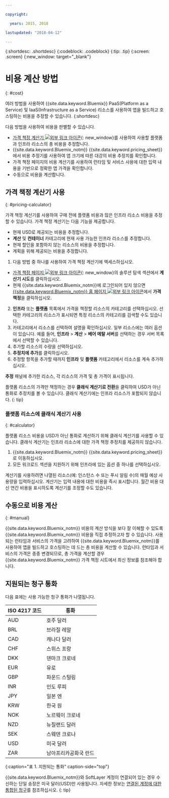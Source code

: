 ```yaml
---

copyright:

  years: 2015, 2018

lastupdated: "2018-04-12"

---
```


{:shortdesc: .shortdesc}
{:codeblock: .codeblock}
{:tip: .tip}
{:screen: .screen}
{:new_window: target="_blank"}

# 비용 계산 방법
{: #cost}

여러 방법을 사용하여 {{site.data.keyword.Bluemix}} PaaS(Platform as a Service) 및 IaaS(Infrastructure as a Service) 리소스를 사용하여 앱을 빌드하고 호스팅하는 비용을 추정할 수 있습니다.
{:shortdesc}

다음 방법을 사용하여 비용을 판별할 수 있습니다.
* [가격 책정 계산기 ![외부 링크 아이콘](../icons/launch-glyph.svg)](https://console.bluemix.net/pricing/){: new_window}를 사용하여 사용할 플랫폼과 인프라 리소스의 총 비용을 추정합니다.
* {{site.data.keyword.Bluemix_notm}} {{site.data.keyword.pricing_sheet}}에서 비용 추정기를 사용하여
앱 크기에 따른 대강의 비용 추정치를 확인합니다.
* 가격 책정 페이지의 비용 계산기를 사용하여 런타임 및 서비스 사용에 대한 입력 내용을 기반으로 정확한 앱 가격을 확인합니다.
* 수동으로 비용을 계산합니다.

## 가격 책정 계산기 사용
{: #pricing-calculator}

가격 책정 계산기를 사용하여 구매 전에 플랫폼 비용과 많은 인프라 리소스 비용을 추정할 수 있습니다.
가격 책정 계산기는 다음 기능을 제공합니다.
  * 현재 USD로 제공되는 비용을 추정합니다.
  * **계산** 및 **컨테이너** 카테고리에 현재 사용 가능한 인프라 리소스를 추정합니다.
  * 현재 할인을 포함하지 않는 리소스의 비용을 추정합니다.
  * 계획을 위해 제공되는 비용을 추정합니다.

1. 다음 방법 중 하나를 사용하여 가격 책정 계산기에 액세스하십시오.
  * [가격 책정 페이지 ![외부 링크 아이콘](../icons/launch-glyph.svg)](https://www.ibm.com/cloud/pricing){: new_window}의 솔루션 탐색 섹션에서 **계산기 시도**를 클릭하십시오.
  * 현재 {{site.data.keyword.Bluemix_notm}}에 로그인되어 있지 않으면 [{{site.data.keyword.Bluemix_notm}} 홈 페이지 ![외부 링크 아이콘](../icons/launch-glyph.svg)](https://console.bluemix.net/)에서 **가격 책정**을 클릭하십시오.
2. **인프라** 또는 **플랫폼** 목록에서 가격을 책정할 리소스의 카테고리를 선택하십시오. 선택한 카테고리의 리소스가 표시되면 특정 리소스의 카테고리를 검색할 수도 있습니다.
3. 카테고리에서 리소스를 선택하여 설명을 확인하십시오. 일부 리소스에는 여러 옵션이 있습니다. 예를 들어, **인프라** > **계산** > **베어 메탈 서버**를 선택하는 경우 서버 목록에서 선택할 수 있습니다. 
4. 추가할 리소스의 수량을 선택하십시오.
5. **추정치에 추가**를 클릭하십시오.
6. 추정할 항목을 추가할 때까지 **인프라** 및 **플랫폼** 카테고리에서 리소스를 계속 추가하십시오.

**추정** 패널에 추가한 리소스, 각 리소스의 가격 및 총 가격이 표시됩니다. 

플랫폼 리소스의 가격만 책정하는 경우 **클래식 계산기로 전환**을 클릭하여 USD가 아닌 통화로 추정치를 볼 수 있습니다. 클래식 계산기에는 인프라 리소스가 포함되지 않습니다.
{: tip}

### 플랫폼 리소스에 클래식 계산기 사용
{: #calculator}

플랫폼 리소스 비용을 USD가 아닌 통화로 계산하기 위해 클래식 계산기를 사용할 수 있습니다. 클래식 계산기는 인프라 리소스에 대한 가격 책정 추정치를 제공하지 않습니다.

1. {{site.data.keyword.Bluemix_notm}} {{site.data.keyword.pricing_sheet}}로 이동하십시오.
2. 모든 워크로드 섹션을 지원하기 위해 인프라에 있는 옵션 중 하나를 선택하십시오.

계산기를 사용하려면 나열된 리소스(예: 인스턴스 수 또는 푸시 알림 수)의 매월 예상 사용량을 입력하십시오. 계산기는 입력 내용에 대한 비용을 즉시 표시합니다. 월간 비용 대신 연간 비용을 표시하도록 계산기를 조정할 수도 있습니다.

## 수동으로 비용 계산
{: #manual}

{{site.data.keyword.Bluemix_notm}} 비용의 계산 방식을 보다 잘 이해할 수 있도록 {{site.data.keyword.Bluemix_notm}} 비용을 직접 추정하고자 할 수 있습니다. 사용되는 런타임과 서비스의 가격을 고려하여 {{site.data.keyword.Bluemix_notm}}를 사용하여 앱을 빌드하고 호스팅하는 데 드는 총 비용을 계산할 수 있습니다. 런타임과 서비스의 가격은 종종 변경되므로, 총 가격을 계산할 경우 {{site.data.keyword.Bluemix_notm}} 가격 책정 시트에서 최신 정보를 참조해야 합니다.

## 지원되는 청구 통화

다음 표에는 사용 가능한 청구 통화가 나열됩니다.

|ISO 4217 코드| 통화|
|-------------|---------|
|AUD |	  호주 달러|
|BRL |	  브라질 레알|
|CAD |	  캐나다 달러|
|CHF |	  스위스 프랑|
|DKK |	  덴마크 크로네|
|EUR |	  유로|
|GBP |	  파운드 스털링|
|INR |	  인도 루피|
|JPY |	  일본 엔|
|KRW |	  한국 원|
|NOK |	  노르웨이 크로네|
|NZD |	  뉴질랜드 달러|
|SEK |	  스웨덴 크로나|
|USD |    미국 달러|
|ZAR |	  남아프리카공화국 란드|
{:caption="표 1. 지원되는 통화" caption-side="top"}

{{site.data.keyword.Bluemix_notm}}와 SoftLayer 계정이 연결되어 있는 경우 수신하는 단일 송장은 미국 달러(USD)만 사용됩니다. 자세한 정보는 [연결된 계정에 대한 통합된 청구](/docs/account/linking_accounts.html)를 참조하십시오.
{: tip}
